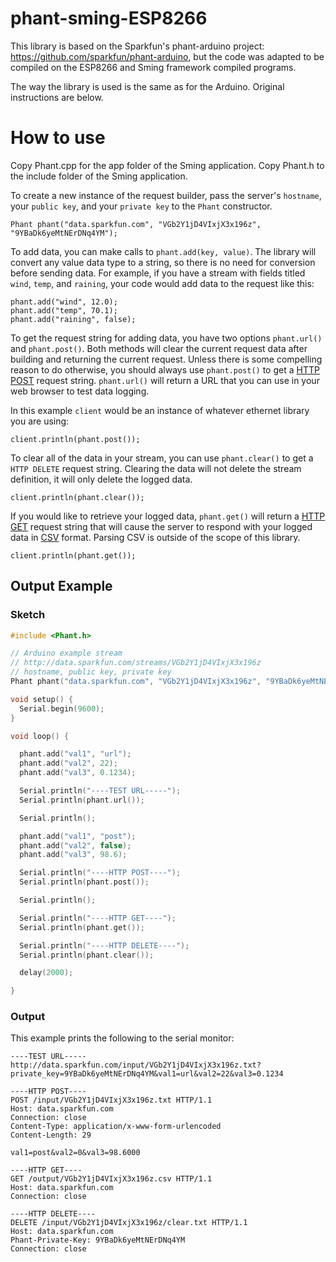 # phant-sming-ESP8266

This library is based on the Sparkfun's  phant-arduino project: https://github.com/sparkfun/phant-arduino, 
but the code was adapted to be compiled on the ESP8266 and Sming framework compiled programs.

The way the library is used is the same as for the Arduino. Original instructions are below.

# How to use

Copy Phant.cpp for the app folder of the Sming application.
Copy Phant.h to the include folder of the Sming application.

To create a new instance of the request builder, pass the server's `hostname`, your `public key`,
and your `private key` to the `Phant` constructor.

```
Phant phant("data.sparkfun.com", "VGb2Y1jD4VIxjX3x196z", "9YBaDk6yeMtNErDNq4YM");
```

To add data, you can make calls to `phant.add(key, value)`. The library will convert any value data type
to a string, so there is no need for conversion before sending data. For example, if you have a stream
with fields titled `wind`, `temp`, and `raining`, your code would add data to the request like this:

```
phant.add("wind", 12.0);
phant.add("temp", 70.1);
phant.add("raining", false);
```

To get the request string for adding data, you have two options `phant.url()` and `phant.post()`.
Both methods will clear the current request data after building and returning the current request. Unless
there is some compelling reason to do otherwise, you should always use `phant.post()` to get a
[HTTP POST](http://en.wikipedia.org/wiki/POST_(HTTP)) request string. `phant.url()` will return a URL that you
can use in your web browser to test data logging.

In this example `client` would be an instance of whatever ethernet library you are using:

```
client.println(phant.post());
```

To clear all of the data in your stream, you can use `phant.clear()` to get a `HTTP DELETE` request string. Clearing the
data will not delete the stream definition, it will only delete the logged data.

```
client.println(phant.clear());
```

If you would like to retrieve your logged data, `phant.get()` will return a [HTTP GET](http://en.wikipedia.org/wiki/GET_(HTTP))
request string that will cause the server to respond with your logged data in [CSV](http://en.wikipedia.org/wiki/Comma-separated_values)
format. Parsing CSV is outside of the scope of this library.

```
client.println(phant.get());
```

## Output Example

### Sketch

```ino
#include <Phant.h>

// Arduino example stream
// http://data.sparkfun.com/streams/VGb2Y1jD4VIxjX3x196z
// hostname, public key, private key
Phant phant("data.sparkfun.com", "VGb2Y1jD4VIxjX3x196z", "9YBaDk6yeMtNErDNq4YM");

void setup() {
  Serial.begin(9600);
}

void loop() {

  phant.add("val1", "url");
  phant.add("val2", 22);
  phant.add("val3", 0.1234);

  Serial.println("----TEST URL-----");
  Serial.println(phant.url());

  Serial.println();

  phant.add("val1", "post");
  phant.add("val2", false);
  phant.add("val3", 98.6);

  Serial.println("----HTTP POST----");
  Serial.println(phant.post());

  Serial.println();

  Serial.println("----HTTP GET----");
  Serial.println(phant.get());

  Serial.println("----HTTP DELETE----");
  Serial.println(phant.clear());

  delay(2000);

}
```

### Output

This example prints the following to the serial monitor:

```
----TEST URL-----
http://data.sparkfun.com/input/VGb2Y1jD4VIxjX3x196z.txt?private_key=9YBaDk6yeMtNErDNq4YM&val1=url&val2=22&val3=0.1234

----HTTP POST----
POST /input/VGb2Y1jD4VIxjX3x196z.txt HTTP/1.1
Host: data.sparkfun.com
Connection: close
Content-Type: application/x-www-form-urlencoded
Content-Length: 29

val1=post&val2=0&val3=98.6000

----HTTP GET----
GET /output/VGb2Y1jD4VIxjX3x196z.csv HTTP/1.1
Host: data.sparkfun.com
Connection: close

----HTTP DELETE----
DELETE /input/VGb2Y1jD4VIxjX3x196z/clear.txt HTTP/1.1
Host: data.sparkfun.com
Phant-Private-Key: 9YBaDk6yeMtNErDNq4YM
Connection: close
```
